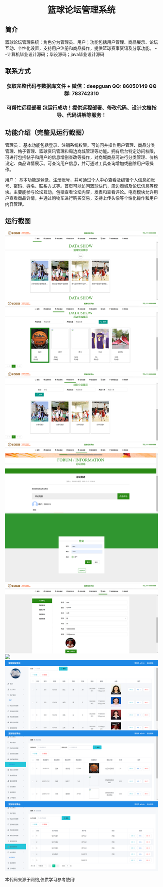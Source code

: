 <p><h1 align="center">篮球论坛管理系统</h1></p>

## 简介
篮球论坛管理系统：角色分为管理员、用户；功能包括用户管理、商品展示、论坛互动、个性化设置，支持用户注册和商品操作，提供篮球赛事资讯及分享功能。    --计算机毕业设计源码；毕设源码；java毕业设计源码


## 联系方式
<p><h3 align="center">获取完整代码与数据库文件 + 微信：deepguan QQ: 86050149 QQ群: 783742310</h3></p>
<p><h3 align="center">可帮忙远程部署 包运行成功！提供远程部署、修改代码、设计文档指导、代码讲解等服务！</h3></p>

## 功能介绍（完整见运行截图）
管理员： 基本功能包括登录、注销系统权限。可访问并操作用户管理、商品分类管理、帖子管理、篮球资讯管理和周边商城管理等功能。拥有后台特定访问权限，可进行包括帖子和用户的信息增删查改等操作，对商城商品可进行分类管理、价格设定、商品详情展示。可查询用户信息，并可通过工具查询增加或删除用户等操作。

用户： 基本功能是登录、注册账号，并可通过个人中心查看及编辑个人信息如账号、密码、姓名、联系方式等。首页可以访问篮球快讯，周边商城及论坛信息等模块。主要能参与论坛互动，包括查看论坛内容，发表和查看评论。电商模块允许用户查看商品详情，并通过购物车进行购买交易，支持上传头像等个性化操作和用户内容管理。


## 运行截图
![](imgs/588112-20240109122329151-100323020.png)
![](imgs/588112-20240109122340557-2065718138.png)
![](imgs/588112-20240109122352287-1557896873.png)
![](imgs/588112-20240109122404416-379015276.png)
![](imgs/588112-20240109122409390-1728764637.png)
![](imgs/588112-20240109122413736-1193955162.png)
![](imgs/588112-20240109122418145-570401977.png)
![](imgs/588112-20240109122435957-440893540.png)
![](imgs/588112-20240109122442997-561570813.png)
![](imgs/588112-20240109122451468-43612003.png)

<p>本代码来源于网络,仅供学习参考使用!</p>
